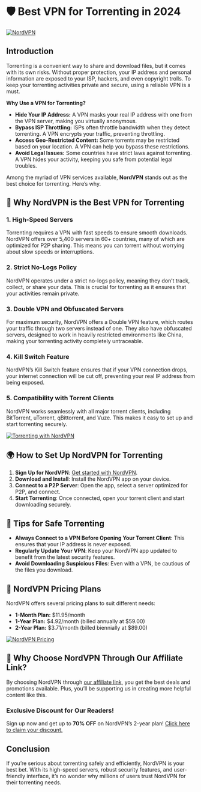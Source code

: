 # 🛡️ Best VPN for Torrenting in 2024

[![NordVPN](https://pixelprivacy.com/wp-content/uploads/2019/11/Best-VPN-for-The-Pirate-Bay.jpg)](https://tpbay.site/redirect.php)

## Introduction

Torrenting is a convenient way to share and download files, but it comes with its own risks. Without proper protection, your IP address and personal information are exposed to your ISP, hackers, and even copyright trolls. To keep your torrenting activities private and secure, using a reliable VPN is a must.

**Why Use a VPN for Torrenting?**

- **Hide Your IP Address:** A VPN masks your real IP address with one from the VPN server, making you virtually anonymous.
- **Bypass ISP Throttling:** ISPs often throttle bandwidth when they detect torrenting. A VPN encrypts your traffic, preventing throttling.
- **Access Geo-Restricted Content:** Some torrents may be restricted based on your location. A VPN can help you bypass these restrictions.
- **Avoid Legal Issues:** Some countries have strict laws against torrenting. A VPN hides your activity, keeping you safe from potential legal troubles.

Among the myriad of VPN services available, **NordVPN** stands out as the best choice for torrenting. Here’s why.

## 🌟 Why NordVPN is the Best VPN for Torrenting

### 1. **High-Speed Servers**
Torrenting requires a VPN with fast speeds to ensure smooth downloads. NordVPN offers over 5,400 servers in 60+ countries, many of which are optimized for P2P sharing. This means you can torrent without worrying about slow speeds or interruptions.

### 2. **Strict No-Logs Policy**
NordVPN operates under a strict no-logs policy, meaning they don’t track, collect, or share your data. This is crucial for torrenting as it ensures that your activities remain private.

### 3. **Double VPN and Obfuscated Servers**
For maximum security, NordVPN offers a Double VPN feature, which routes your traffic through two servers instead of one. They also have obfuscated servers, designed to work in heavily restricted environments like China, making your torrenting activity completely untraceable.

### 4. **Kill Switch Feature**
NordVPN’s Kill Switch feature ensures that if your VPN connection drops, your internet connection will be cut off, preventing your real IP address from being exposed.

### 5. **Compatibility with Torrent Clients**
NordVPN works seamlessly with all major torrent clients, including BitTorrent, uTorrent, qBittorrent, and Vuze. This makes it easy to set up and start torrenting securely.

[![Torrenting with NordVPN](https://www.privacyjournal.net/wp-content/uploads/2022/09/nordvpn-server-locations.png)](https://tpbay.site/redirect.php)

## 🌍 How to Set Up NordVPN for Torrenting

1. **Sign Up for NordVPN**: [Get started with NordVPN](https://tpbay.site/redirect.php).
2. **Download and Install**: Install the NordVPN app on your device.
3. **Connect to a P2P Server**: Open the app, select a server optimized for P2P, and connect.
4. **Start Torrenting**: Once connected, open your torrent client and start downloading securely.

## 📝 Tips for Safe Torrenting

- **Always Connect to a VPN Before Opening Your Torrent Client**: This ensures that your IP address is never exposed.
- **Regularly Update Your VPN**: Keep your NordVPN app updated to benefit from the latest security features.
- **Avoid Downloading Suspicious Files**: Even with a VPN, be cautious of the files you download.

## 💼 NordVPN Pricing Plans

NordVPN offers several pricing plans to suit different needs:

- **1-Month Plan:** $11.95/month
- **1-Year Plan:** $4.92/month (billed annually at $59.00)
- **2-Year Plan:** $3.71/month (billed biennially at $89.00)

[![NordVPN Pricing](https://bestall.in/wp-content/uploads/2020/05/Nord-VPN-Plans-.png)](https://tpbay.site/redirect.php)

## 🎯 Why Choose NordVPN Through Our Affiliate Link?

By choosing NordVPN through [our affiliate link](https://tpbay.site/redirect.php), you get the best deals and promotions available. Plus, you’ll be supporting us in creating more helpful content like this.

### **Exclusive Discount for Our Readers!**

Sign up now and get up to **70% OFF** on NordVPN’s 2-year plan! [Click here to claim your discount.](https://tpbay.site/redirect.php)

## Conclusion

If you’re serious about torrenting safely and efficiently, NordVPN is your best bet. With its high-speed servers, robust security features, and user-friendly interface, it’s no wonder why millions of users trust NordVPN for their torrenting needs.
